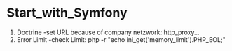 # Start_with_Symfony
1. Doctrine
-set URL because of company netzwork:
http_proxy...
2. Error Limit
-check Limit: 
php -r "echo ini_get('memory_limit').PHP_EOL;"
